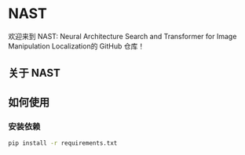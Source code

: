 # NAST

欢迎来到 NAST: Neural Architecture Search and Transformer for Image Manipulation Localization的 GitHub 仓库！

## 关于 NAST

## 如何使用

### 安装依赖

```bash
pip install -r requirements.txt

```
### 


